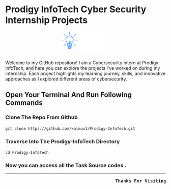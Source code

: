 # Prodigy InfoTech Cyber Security Internship Projects

<div align="center">
  <img src="https://github.com/kalmux1/Prodigy-InfoTech/blob/main/Utilities/logo.png" alt="Gif" />
</div>
<br>

Welcome to my GitHub repository! I am a Cybersecurity intern at Prodigy InfoTech, and here you can explore the projects I've worked on during my internship. Each project highlights my learning journey, skills, and innovative approaches as I explored different areas of cybersecurity.

## Open Your Terminal And Run Following Commands

### Clone The Repo From Github

    git clone https://github.com/kalmux1/Prodigy-InfoTech.git

### Traverse Into The Prodigy-InfoTech Directory

    cd Prodigy-InfoTech

### Now you can access all the Task Source codes .

<hr>

<pre>  <b>                                       Thanks For Visiting ! </b></pre>
